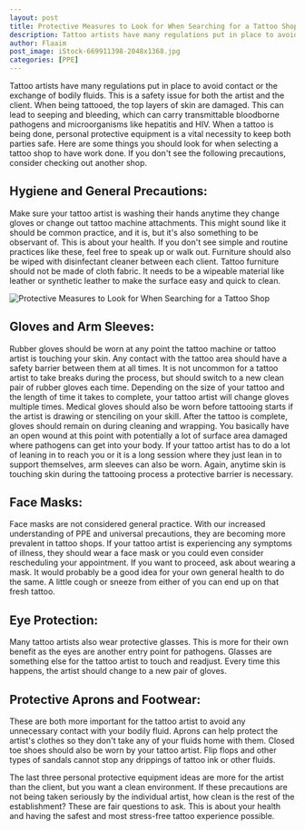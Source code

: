 ```yaml
---
layout: post
title: Protective Measures to Look for When Searching for a Tattoo Shop
description: Tattoo artists have many regulations put in place to avoid contact or the exchange of bodily fluids
author: Flaaim
post_image: iStock-669911398-2048x1368.jpg
categories: [PPE]
---
```



Tattoo artists have many regulations put in place to avoid contact or the exchange of bodily fluids. This is a safety issue for both the artist and the client. When being tattooed, the top layers of skin are damaged. This can lead to seeping and bleeding, which can carry transmittable bloodborne pathogens and microorganisms like hepatitis and HIV. When a tattoo is being done, personal protective equipment is a vital necessity to keep both parties safe. Here are some things you should look for when selecting a tattoo shop to have work done. If you don't see the following precautions, consider checking out another shop.

## Hygiene and General Precautions:
Make sure your tattoo artist is washing their hands anytime they change gloves or change out tattoo machine attachments. This might sound like it should be common practice, and it is, but it's also something to be observant of. This is about your health. If you don't see simple and routine practices like these, feel free to speak up or walk out. Furniture should also be wiped with disinfectant cleaner between each client. Tattoo furniture should not be made of cloth fabric. It needs to be a wipeable material like leather or synthetic leather to make the surface easy and quick to clean.

![Protective Measures to Look for When Searching for a Tattoo Shop](https://safetyworkblog.com/assets/iStock-669911398-2048x1368.jpg)

## Gloves and Arm Sleeves:
Rubber gloves should be worn at any point the tattoo machine or tattoo artist is touching your skin. Any contact with the tattoo area should have a safety barrier between them at all times. It is not uncommon for a tattoo artist to take breaks during the process, but should switch to a new clean pair of rubber gloves each time. Depending on the size of your tattoo and the length of time it takes to complete, your tattoo artist will change gloves multiple times. Medical gloves should also be worn before tattooing starts if the artist is drawing or stenciling on your skill. After the tattoo is complete, gloves should remain on during cleaning and wrapping. You basically have an open wound at this point with potentially a lot of surface area damaged where pathogens can get into your body. If your tattoo artist has to do a lot of leaning in to reach you or it is a long session where they just lean in to support themselves, arm sleeves can also be worn. Again, anytime skin is touching skin during the tattooing process a protective barrier is necessary.

## Face Masks:
Face masks are not considered general practice. With our increased understanding of PPE and universal precautions, they are becoming more prevalent in tattoo shops. If your tattoo artist is experiencing any symptoms of illness, they should wear a face mask or you could even consider rescheduling your appointment. If you want to proceed, ask about wearing a mask. It would probably be a good idea for your own general health to do the same. A little cough or sneeze from either of you can end up on that fresh tattoo.

## Eye Protection:
Many tattoo artists also wear protective glasses. This is more for their own benefit as the eyes are another entry point for pathogens. Glasses are something else for the tattoo artist to touch and readjust. Every time this happens, the artist should change to a new pair of gloves.

## Protective Aprons and Footwear:
These are both more important for the tattoo artist to avoid any unnecessary contact with your bodily fluid. Aprons can help protect the artist's clothes so they don't take any of your fluids home with them. Closed toe shoes should also be worn by your tattoo artist. Flip flops and other types of sandals cannot stop any drippings of tattoo ink or other fluids.

The last three personal protective equipment ideas are more for the artist than the client, but you want a clean environment. If these precautions are not being taken seriously by the individual artist, how clean is the rest of the establishment? These are fair questions to ask. This is about your health and having the safest and most stress-free tattoo experience possible.
